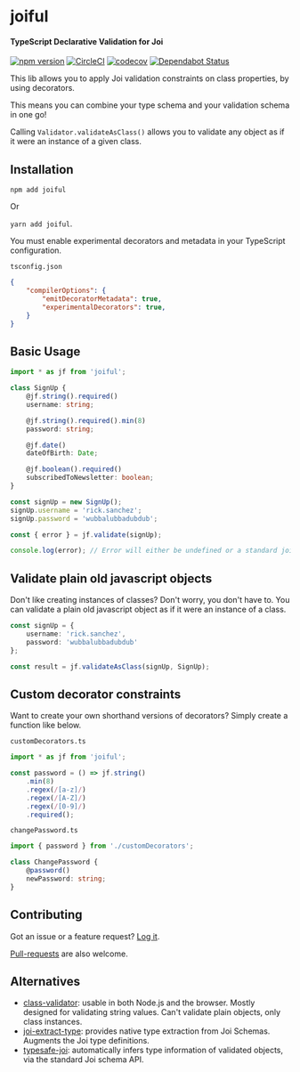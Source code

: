# joiful
#### TypeScript Declarative Validation for Joi

[![npm version](https://badge.fury.io/js/joiful.svg)](https://badge.fury.io/js/joiful)
[![CircleCI](https://circleci.com/gh/joiful-ts/joiful.svg?style=shield)](https://circleci.com/gh/joiful-ts/joiful)
[![codecov](https://codecov.io/gh/joiful-ts/joiful/branch/master/graph/badge.svg)](https://codecov.io/gh/joiful-ts/joiful)
[![Dependabot Status](https://api.dependabot.com/badges/status?host=github&repo=joiful-ts/joiful)](https://dependabot.com)

This lib allows you to apply Joi validation constraints on class properties, by using decorators.

This means you can combine your type schema and your validation schema in one go!

Calling `Validator.validateAsClass()` allows you to validate any object as if it were an instance of a given class.


## Installation

`npm add joiful`

Or

`yarn add joiful`.

You must enable experimental decorators and metadata in your TypeScript configuration.

`tsconfig.json`
```json
{
    "compilerOptions": {
        "emitDecoratorMetadata": true,
        "experimentalDecorators": true,
    }
}
```


## Basic Usage

```typescript
import * as jf from 'joiful';

class SignUp {
	@jf.string().required()
    username: string;

    @jf.string().required().min(8)
    password: string;

    @jf.date()
    dateOfBirth: Date;

    @jf.boolean().required()
    subscribedToNewsletter: boolean;
}

const signUp = new SignUp();
signUp.username = 'rick.sanchez';
signUp.password = 'wubbalubbadubdub';

const { error } = jf.validate(signUp);

console.log(error); // Error will either be undefined or a standard joi validation error
```

## Validate plain old javascript objects
Don't like creating instances of classes? Don't worry, you don't have to. You can validate a plain old javascript object as if it were an instance of a class.

```typescript
const signUp = {
    username: 'rick.sanchez',
    password: 'wubbalubbadubdub'
};

const result = jf.validateAsClass(signUp, SignUp);
```

## Custom decorator constraints
Want to create your own shorthand versions of decorators? Simply create a function like below.

`customDecorators.ts`
```typescript
import * as jf from 'joiful';

const password = () => jf.string()
    .min(8)
    .regex(/[a-z]/)
    .regex(/[A-Z]/)
    .regex(/[0-9]/)
    .required();
```

`changePassword.ts`
```typescript
import { password } from './customDecorators';

class ChangePassword {
    @password()
    newPassword: string;
}
```


## Contributing
Got an issue or a feature request? [Log it](https://github.com/joiful-ts/joiful/issues).

[Pull-requests](https://github.com/joiful-ts/joiful/pulls) are also welcome.


## Alternatives

- [class-validator](https://github.com/typestack/class-validator): usable in both Node.js and the browser. Mostly designed for validating string values. Can't validate plain objects, only class instances.
- [joi-extract-type](https://github.com/TCMiranda/joi-extract-type): provides native type extraction from Joi Schemas. Augments the Joi type definitions.
- [typesafe-joi](https://github.com/hjkcai/typesafe-joi): automatically infers type information of validated objects, via the standard Joi schema API.

